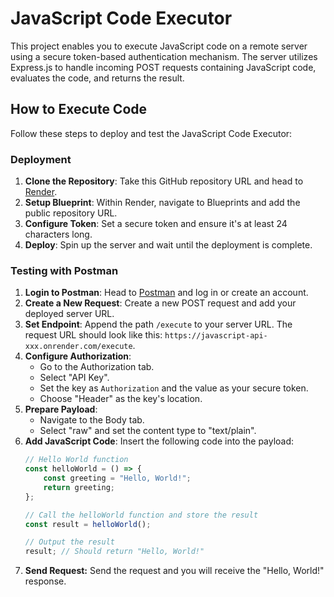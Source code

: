 # JavaScript Code Executor

This project enables you to execute JavaScript code on a remote server using a secure token-based authentication mechanism. The server utilizes Express.js to handle incoming POST requests containing JavaScript code, evaluates the code, and returns the result.

## How to Execute Code

Follow these steps to deploy and test the JavaScript Code Executor:

### Deployment

1. **Clone the Repository**: Take this GitHub repository URL and head to [Render](https://render.com/).
2. **Setup Blueprint**: Within Render, navigate to Blueprints and add the public repository URL.
3. **Configure Token**: Set a secure token and ensure it's at least 24 characters long.
4. **Deploy**: Spin up the server and wait until the deployment is complete.

### Testing with Postman

1. **Login to Postman**: Head to [Postman](https://postman.com/) and log in or create an account.
2. **Create a New Request**: Create a new POST request and add your deployed server URL.
3. **Set Endpoint**: Append the path `/execute` to your server URL. The request URL should look like this: `https://javascript-api-xxx.onrender.com/execute`.
4. **Configure Authorization**:
   - Go to the Authorization tab.
   - Select "API Key".
   - Set the key as `Authorization` and the value as your secure token.
   - Choose "Header" as the key's location.
5. **Prepare Payload**:
   - Navigate to the Body tab.
   - Select "raw" and set the content type to "text/plain".
6. **Add JavaScript Code**: Insert the following code into the payload:
   ```javascript
   // Hello World function
   const helloWorld = () => {
       const greeting = "Hello, World!";
       return greeting;
   };

   // Call the helloWorld function and store the result
   const result = helloWorld();

   // Output the result
   result; // Should return "Hello, World!"
   ```
7. **Send Request:** Send the request and you will receive the "Hello, World!" response.